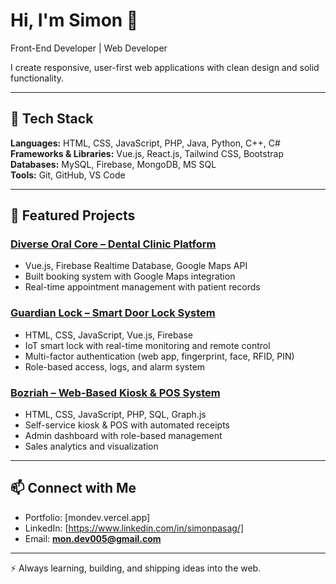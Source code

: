 # Hi, I'm Simon 👋  
Front-End Developer | Web Developer  

I create responsive, user-first web applications with clean design and solid functionality.  

---

## 🚀 Tech Stack  
**Languages:** HTML, CSS, JavaScript, PHP, Java, Python, C++, C#  
**Frameworks & Libraries:** Vue.js, React.js, Tailwind CSS, Bootstrap  
**Databases:** MySQL, Firebase, MongoDB, MS SQL  
**Tools:** Git, GitHub, VS Code  

---

## 📂 Featured Projects  

### [Diverse Oral Core – Dental Clinic Platform](https://diverseoralcore.vercel.app/book)  
- Vue.js, Firebase Realtime Database, Google Maps API  
- Built booking system with Google Maps integration  
- Real-time appointment management with patient records  


### [Guardian Lock – Smart Door Lock System](https://guardian-lock.vercel.app/)  
- HTML, CSS, JavaScript, Vue.js, Firebase  
- IoT smart lock with real-time monitoring and remote control  
- Multi-factor authentication (web app, fingerprint, face, RFID, PIN)  
- Role-based access, logs, and alarm system  

### [Bozriah – Web-Based Kiosk & POS System](#)  
- HTML, CSS, JavaScript, PHP, SQL, Graph.js  
- Self-service kiosk & POS with automated receipts  
- Admin dashboard with role-based management  
- Sales analytics and visualization  

---

## 📫 Connect with Me  
- Portfolio: [mondev.vercel.app]  
- LinkedIn: [https://www.linkedin.com/in/simonpasag/]  
- Email: **mon.dev005@gmail.com**  

---

⚡ Always learning, building, and shipping ideas into the web.  

